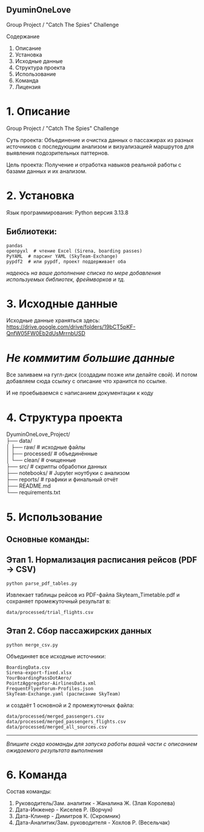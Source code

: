 ## DyuminOneLove
Group Project / "Сatch The Spies" Challenge

Содержание

1. Описание
2. Установка
3. Исходные данные
4. Структура проекта
5. Использование
6. Команда
7. Лицензия

# 1. Описание
Group Project / "Сatch The Spies" Challenge

Суть проекта: Объединение и очистка данных о пассажирах из разных источников с последующим анализом и визуализацией маршрутов для выявления подозрительных паттернов.

Цель проекта: Получение и отработка навыков реальной работы с базами данных и их анализом.

# 2. Установка
Язык программирования: Python версия 3.13.8

## Библиотеки:
```
pandas
openpyxl  # чтение Excel (Sirena, boarding passes)
PyYAML  # парсинг YAML (SkyTeam-Exchange)
pypdf2  # или pypdf, проект поддерживает оба
```
*надеюсь на ваше дополнение списка по мере добавления используемых библиотек, фреймворков и тд.*
# 3. Исходные данные

Исходные данные храняться здесь: https://drive.google.com/drive/folders/19bCT5pKF-QnfW05FW0Eb2dUsMrrnbUSD

# *Не коммитим большие данные*
Все заливаем на гугл-диск (создадим позже или делайте свой).
И потом добавляем сюда ссылку с описание что хранится по ссылке.

И не проебываемся с написанием документации к коду

# 4. Структура проекта

DyuminOneLove_Project/  
├── data/  
│   ├── raw/         # исходные файлы  
│   ├── processed/   # объединённые  
│   └── clean/       # очищенные  
├── src/             # скрипты обработки данных  
├── notebooks/       # Jupyter ноутбуки с анализом  
├── reports/         # графики и финальный отчёт  
├── README.md  
└── requirements.txt  

# 5. Использование
Основные команды:
---
## Этап 1. Нормализация расписания рейсов (PDF → CSV)
```
python parse_pdf_tables.py
```
Извлекает таблицы рейсов из PDF-файла Skyteam_Timetable.pdf и сохраняет промежуточный результат в:
```
data/processed/trial_flights.csv
```
## Этап 2. Сбор пассажирских данных
```
python merge_csv.py
```
Объединяет все исходные источники:
```
BoardingData.csv 
Sirena-export-fixed.xlsx 
YourBoardingPassDotAero/ 
PointzAggregator-AirlinesData.xml 
FrequentFlyerForum-Profiles.json 
SkyTeam-Exchange.yaml (расписание SkyTeam)
```
и создаёт 1 основной и 2 промежуточных файла:
```
data/processed/merged_passengers.csv
data/processed/merged_passengers_flights.csv
data/processed/merged_all_sources.csv
```
---
*Впишите сюда кооманды для запуска работы вашей части с описанием ожидаемого результата выполнения*

# 6. Команда

Состав команды:
1. Руководитель/Зам. аналитик - Жаналина Ж. (Злая Королева)
3. Дата-Инженер - Киселев Р. (Ворчун)
4. Дата-Клинер - Димитров К. (Скромник)
5. Дата-Аналитик/Зам. руководителя - Хохлов Р. (Весельчак)
